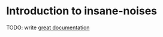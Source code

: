 # Introduction to insane-noises

TODO: write [great documentation](http://jacobian.org/writing/great-documentation/what-to-write/)
